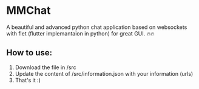 # MMChat
A beautiful and advanced python chat application based on websockets with flet (flutter implemantaion in python) for great GUI. 🔥🔥    

## How to use:
1. Download the file in /src
2. Update the content of /src/information.json with your information (urls)
3. That's it :)
